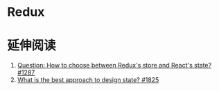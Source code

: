 # Redux

# 延伸阅读
1. [Question: How to choose between Redux's store and React's state? #1287](https://github.com/reactjs/redux/issues/1287)
2. [What is the best approach to design state? #1825](https://github.com/reactjs/redux/issues/1825)